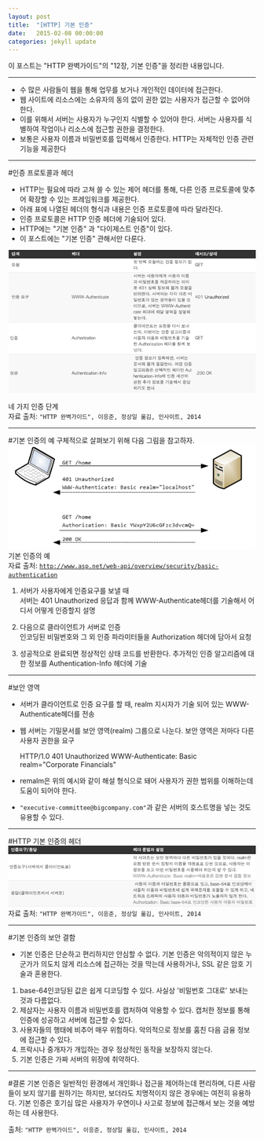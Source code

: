 ```yaml
---
layout: post
title:  "[HTTP] 기본 인증"
date:   2015-02-08 00:00:00
categories: jekyll update
---
```



이 포스트는 "HTTP 완벽가이드"의 "12장, 기본 인증"을 정리한 내용입니다.

---
  
- 수 많은 사람들이 웹을 통해 업무를 보거나 개인적인 데이터에 접근한다.
- 웹 사이트에 리소스에는 소유자의 동의 없이 권한 없는 사용자가 접근할 수 없어야 한다.
- 이를 위해서 서버는 사용자가 누구인지 식별할 수 있어야 한다. 서버는 사용자를 식별하여 작업이나 리소스에 접근할 권한을 결정한다. 
- 보통은 사용자 이름과 비밀번호를 입력해서 인증한다. HTTP는 자체적인 인증 관련 기능을 제공한다  

---
 
#인증 프로토콜과 헤더  

- HTTP는 필요에 따라 고쳐 쓸 수 있는 제어 헤더를 통해, 다른 인증 프로토콜에 맞추어 확장할 수 있는 프레임워크를 제공한다.  
- 아래 표에 나열된 헤더의 형식과 내용은 인증 프로토콜에 따라 달라진다.  
- 인증 프로토콜은 HTTP 인증 헤더에 기술되어 있다.  
- HTTP에는 "기본 인증" 과 "다이제스트 인증"이 있다.  
- 이 포스트에는 "기본 인증" 관해서만 다룬다.  
 
![](/images/basic-auth/basic-auth1.png)

네 가지 인증 단계  
자료 출처: `"HTTP 완벽가이드", 이응준, 정상일 옮김, 인사이트, 2014`  

---
  

#기본 인증의 예
구체적으로 살펴보기 위해 다음 그림을 참고하자.  
![](/images/basic-auth/basic-auth2.png)
기본 인증의 예  
자료 출처: [`http://www.asp.net/web-api/overview/security/basic-authentication`](http://www.asp.net/web-api/overview/security/basic-authentication)


1. 서버가 사용자에게 인증요구를 보낼 때   
서버는 401 Unauthorized 응답과 함께 WWW-Authenticate헤더를 기술해서 어디서 어떻게 인증할지 설명  

2. 다음으로 클라이언트가 서버로 인증   
인코딩된 비밀번호와 그 외 인증 파라미터들을 Authorization 헤더에 담아서 요청  

3. 성공적으로 완료되면 정상적인 상태 코드를 반환한다.
추가적인 인증 알고리즘에 대한 정보를 Authentication-Info 헤더에 기술   

---

#보안 영역

- 서버가 클라이언트로 인증 요구를 할 때, realm 지시자가 기술 되어 있는 WWW-Authenticate헤더를 전송  
- 웹 서버는 기밀문서를 보안 영역(realm) 그룹으로 나눈다. 보안 영역은 저마다 다른 사용자 권한을 요구

    HTTP/1.0 401 Unauthorized
    WWW-Authenticate: Basic realm="Corporate Financials"

- remalm은 위의 예시와 같이 해설 형식으로 돼어 사용자가 권한 범위를 이해하는데 도움이 되어야 한다.  
- `"executive-committee@bigcompany.com"`과 같은 서버의 호스트명을 넣는 것도 유용할 수 있다.  

---

#HTTP 기본 인증의 헤더
![](/images/basic-auth/basic-auth3.png)
자료 출처: `"HTTP 완벽가이드", 이응준, 정상일 옮김, 인사이트, 2014`

---

#기본 인증의 보안 결함
- 기본 인증은 단순하고 편리하지만 안심할 수 없다. 기본 인증은 악의적이지 않은 누군가가 의도치 않게 리소스에 접근하는 것을 막는데 사용하거나, SSL 같은 암호 기술과 혼용한다.  
 
1. base-64인코딩된 값은 쉽게 디코딩할 수 있다. 사실상 '비밀번호 그대로' 보내는 것과 다름없다.
2. 제삼자는 사용자 이름과 비밀번호를 캡처하여 악용할 수 있다. 캡처한 정보를 통해 인증에 성공하고 서버에 접근할 수 있다.
3. 사용자들의 행태에 비추어 매우 위험하다. 악의적으로 정보를 훔친 다음 금융 정보에 접근할 수 있다.
4.  프락시나 중개자가 개입하는 경우 정상적인 동작을 보장하지 않는다.
5. 기본 인증은 가짜 서버의 위장에 취약하다. 

---

#결론 
기본 인증은 일반적인 환경에서 개인화나 접근을 제어하는데 편리하며, 다른 사람들이 보지 않기를 원하기는 하지만, 보더라도 치명적이지 않은 경우에는 여전히 유용하다. 기본 인증은 호기심 많은 사용자가 우연이나 사고로 정보에 접근해서 보는 것을 예방하는 데 사용한다.

출처: `"HTTP 완벽가이드", 이응준, 정상일 옮김, 인사이트, 2014`
